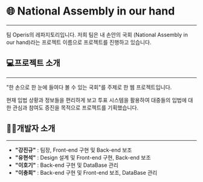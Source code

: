 # 🌐 National Assembly in our hand

---
팀 Operis의 레파지토리입니다. 저희 팀은 내 손안의 국회 (National Assembly in our hand)라는 프로젝트 이름으로 프로젝트를 진행하고 있습니다.

## 💻프로젝트 소개
---
"한 손으로 한 눈에 들여다 볼 수 있는 국회"를 주제로 한 웹 프로젝트입니다. 

현재 입법 상황과 정보들을 편리하게 보고 투표 시스템을 활용하여 대중들의 입법에 대한 관심과 참여도 증진을 목적으로 프로젝트를 기획했습니다.


## 👨‍💻개발자 소개
---
- **"강진규"** : 팀장, Front-end 구현 및 Back-end 보조
- **"유현석"** : Design 설계 및 Front-end 구현, Back-end 보조
- **"이호기"** : Back-end 구현 및 DataBase 관리
- **"이충희"** : Back-end 구현 및 Front-end 보조, DataBase 관리
